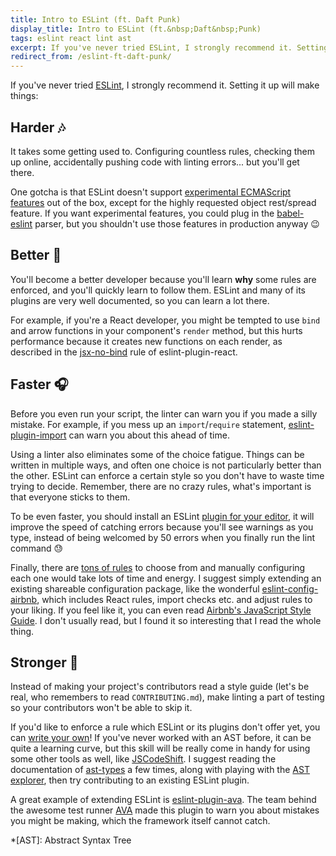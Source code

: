 ```yaml
---
title: Intro to ESLint (ft. Daft Punk)
display_title: Intro to ESLint (ft.&nbsp;Daft&nbsp;Punk)
tags: eslint react lint ast
excerpt: If you've never tried ESLint, I strongly recommend it. Setting it up will make things harder, better, faster, stronger.
redirect_from: /eslint-ft-daft-punk/
---
```


If you've never tried [ESLint], I strongly recommend it. Setting it up will make things:

[ESLint]: http://eslint.org/

## Harder :notes:

It takes some getting used to. Configuring countless rules, checking them up online, accidentally pushing code with linting errors... but you'll get there.

One gotcha is that ESLint doesn't support [experimental ECMAScript features][0] out of the box, except for the highly requested object rest/spread feature. If you want experimental features, you could plug in the [babel-eslint] parser, but you shouldn't use those features in production anyway :wink:

[0]: https://babeljs.io/docs/plugins/#experimental
[babel-eslint]: https://github.com/babel/babel-eslint

## Better :microphone:

You'll become a better developer because you'll learn **why** some rules are enforced, and you'll quickly learn to follow them. ESLint and many of its plugins are very well documented, so you can learn a lot there.

For example, if you're a React developer, you might be tempted to use `bind` and arrow functions in your component's `render` method, but this hurts performance because it creates new functions on each render, as described in the [jsx-no-bind] rule of eslint-plugin-react.

[jsx-no-bind]: https://github.com/yannickcr/eslint-plugin-react/blob/82b3aa9101aa2124b934add61734cec026b4c278/docs/rules/jsx-no-bind.md

## Faster :headphones:

Before you even run your script, the linter can warn you if you made a silly mistake. For example, if you mess up an `import`/`require` statement, [eslint-plugin-import] can warn you about this ahead of time.

Using a linter also eliminates some of the choice fatigue. Things can be written in multiple ways, and often one choice is not particularly better than the other. ESLint can enforce a certain style so you don't have to waste time trying to decide. Remember, there are no crazy rules, what's important is that everyone sticks to them.

To be even faster, you should install an ESLint [plugin for your editor][1], it will improve the speed of catching errors because you'll see warnings as you type, instead of being welcomed by 50 errors when you finally run the lint command :sweat:

Finally, there are [tons of rules][2] to choose from and manually configuring each one would take lots of time and energy. I suggest simply extending an existing shareable configuration package, like the wonderful [eslint-config-airbnb], which includes React rules, import checks etc. and adjust rules to your liking. If you feel like it, you can even read [Airbnb's JavaScript Style Guide][4]. I don't usually read, but I found it so interesting that I read the whole thing.

[eslint-plugin-import]: https://github.com/benmosher/eslint-plugin-import
[eslint-config-airbnb]: https://www.npmjs.com/package/eslint-config-airbnb
[1]: http://eslint.org/docs/user-guide/integrations#editors
[2]: http://eslint.org/docs/rules/
[4]: https://github.com/airbnb/javascript

## Stronger :musical_note:

Instead of making your project's contributors read a style guide (let's be real, who remembers to read `CONTRIBUTING.md`), make linting a part of testing so your contributors won't be able to skip&nbsp;it.

If you'd like to enforce a rule which ESLint or its plugins don't offer yet, you can [write your own][5]! If you've never worked with an AST before, it can be quite a learning curve, but this skill will be really come in handy for using some other tools as well, like [JSCodeShift]. I suggest reading the documentation of [ast-types] a few times, along with playing with the [AST explorer], then try contributing to an existing ESLint plugin.

A great example of extending ESLint is [eslint-plugin-ava]. The team behind the awesome test runner [AVA] made this plugin to warn you about mistakes you might be making, which the framework itself cannot catch.

[5]: http://eslint.org/docs/developer-guide/working-with-rules
[AST explorer]: http://astexplorer.net
[JSCodeShift]: https://github.com/facebook/jscodeshift
[ast-types]: https://github.com/benjamn/ast-types
[eslint-plugin-ava]: https://github.com/avajs/eslint-plugin-ava
[AVA]: https://github.com/avajs/ava

*[AST]: Abstract Syntax Tree
